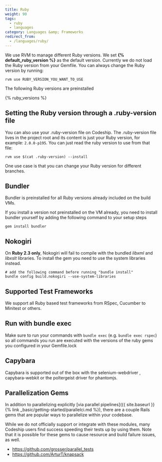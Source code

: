 ```yaml
---
title: Ruby
weight: 90
tags:
  - ruby
  - languages
category: Languages &amp; Frameworks
redirect_from:
  - /languages/ruby/
---
```

We use RVM to manage different Ruby versions. We set <strong>{% default_ruby_version %}</strong> as the default version. Currently we do not load the Ruby version from your Gemfile. You can always change the Ruby version by running:

```shell
rvm use RUBY_VERSION_YOU_WANT_TO_USE
```

The following Ruby versions are preinstalled

{% ruby_versions %}

## Setting the Ruby version through a .ruby-version file
You can also use your .ruby-version file on Codeship. The .ruby-version file lives in the project root and its content is just your Ruby version, for example: `2.0.0-p195`. You can just read the ruby version to use from that file:

```shell
rvm use $(cat .ruby-version) --install
```

One use case is that you can change your Ruby version for different branches.

## Bundler
Bundler is preinstalled for all Ruby versions already included on the build VMs.

If you install a version not preinstalled on the VM already, you need to install bundler yourself by adding the following command to your setup steps

```shell
gem install bundler
```

## Nokogiri
On **Ruby 2.3 only**, Nokogiri will fail to compile with the bundled _libxml_ and _libxslt_ libraries. To install the gem you need to use the system libraries instead.

```
# add the following command before running "bundle install"
bundle config build.nokogiri --use-system-libraries
```

## Supported Test Frameworks
We support all Ruby based test frameworks from RSpec, Cucumber to Minitest or others.

## Run with bundle exec
Make sure to run your commands with `bundle exec` (e.g. `bundle exec rspec`) so all commands you run are executed with the versions of the ruby gems you configured in your Gemfile.lock

## Capybara
Capybara is supported out of the box with the selenium-webdriver , capybara-webkit or the poltergeist driver for phantomjs.

## Parallelization Gems
In addition to parallelizing explicitly [via parallel pipelines]({{ site.baseurl }}{% link _basic/getting-started/parallelci.md %}), there are a couple Rails gems that are popular ways to parallelize within your codebase.

While we do not officially support or integrate with these modules, many Codeship users find success speeding their tests up by using them. Note that it is possible for these gems to cause resource and build failure issues, as well.

- https://github.com/grosser/parallel_tests
- https://github.com/ArturT/knapsack
